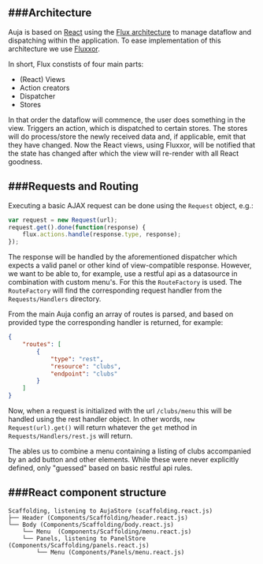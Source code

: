 ###Architecture
---

Auja is based on [React](http://facebook.github.io/react/index.html) using the [Flux architecture](http://facebook.github.io/react/docs/flux-overview.html) to manage
 dataflow and dispatching within the application. To ease implementation of this architecture we use [Fluxxor](http://fluxxor.com/).
 
In short, Flux constists of four main parts:

- (React) Views
- Action creators
- Dispatcher
- Stores
 
In that order the dataflow will commence, the user does something in the view. Triggers an action, which is dispatched to
certain stores. The stores will do process/store the newly received data and, if applicable, emit that they have changed. Now 
the React views, using Fluxxor, will be notified that the state has changed after which the view will re-render with all
React goodness.

###Requests and Routing
---

Executing a basic AJAX request can be done using the `Request` object, e.g.:

```javascript
var request = new Request(url);
request.get().done(function(response) {
    flux.actions.handle(response.type, response); 
});
```

The response will be handled by the aforementioned dispatcher which expects a valid panel or other kind of view-compatible response.
However, we want to be able to, for example, use a restful api as a datasource in combination with custom menu's. For this
the `RouteFactory` is used. The `RouteFactory` will find the corresponding request handler from the `Requests/Handlers` directory.

From the main Auja config an array of routes is parsed, and based on provided type the corresponding handler is returned, for example:

```json
{
	"routes": [
	    {
	        "type": "rest",
	        "resource": "clubs",
	        "endpoint": "clubs"
	    }
	]
}
```

Now, when a request is initialized with the url `/clubs/menu` this will be handled using the rest handler object. 
In other words, `new Request(url).get()` will return whatever the `get` method in `Requests/Handlers/rest.js` will return.

The ables us to combine a menu containing a listing of clubs accompanied by an add button and other elements. While these
were never explicitly defined, only "guessed" based on basic restful api rules. 

###React component structure
---

```
Scaffolding, listening to AujaStore (scaffolding.react.js)
├── Header (Components/Scaffolding/header.react.js)
└── Body (Components/Scaffolding/body.react.js)
	└── Menu  (Components/Scaffolding/menu.react.js)
    └── Panels, listening to PanelStore (Components/Scaffolding/panels.react.js)
        └── Menu (Components/Panels/menu.react.js)
```